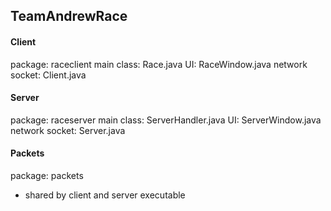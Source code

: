 ## TeamAndrewRace

#### Client
package: raceclient
main class: Race.java
UI: RaceWindow.java
network socket: Client.java

#### Server
package: raceserver
main class: ServerHandler.java
UI: ServerWindow.java
network socket: Server.java

#### Packets
package: packets
- shared by client and server executable
